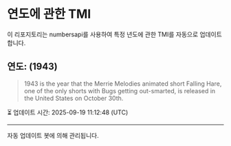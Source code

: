 
# 연도에 관한 TMI

이 리포지토리는 numbersapi를 사용하여 특정 년도에 관한 TMI를 자동으로 업데이트합니다.

## 연도: (1943)
> 1943 is the year that the Merrie Melodies animated short Falling Hare, one of the only shorts with Bugs getting out-smarted, is released in the United States on October 30th.

⏳ 업데이트 시간: 2025-09-19 11:12:48 (UTC)

---
자동 업데이트 봇에 의해 관리됩니다.
